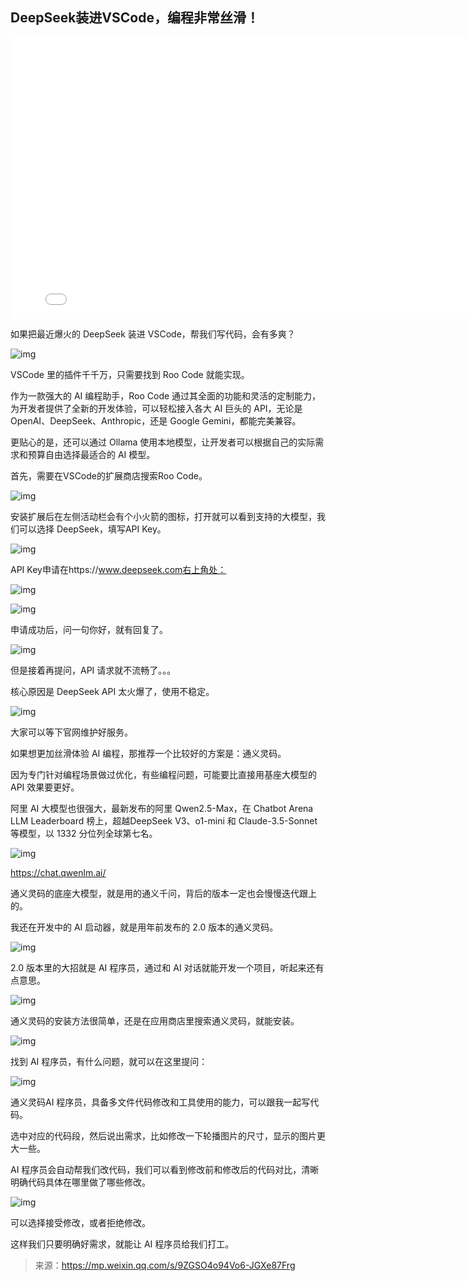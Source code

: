 ## DeepSeek装进VSCode，编程非常丝滑！

<iframe src="//player.bilibili.com/player.html?isOutside=true&aid=114000545193602&bvid=BV1NYKPebEyT&cid=28382921627&p=1" scrolling="no" border="0" frameborder="no" framespacing="0" allowfullscreen="true" width="800" height="450"></iframe>

如果把最近爆火的 DeepSeek 装进 VSCode，帮我们写代码，会有多爽？

![img](https://pic.yupi.icu/yuyi/1739500251761-2e29f2c7-3998-4eb8-ac9e-b0e927e6f18d.webp)

VSCode 里的插件千千万，只需要找到 Roo Code 就能实现。

作为一款强大的 AI 编程助手，Roo Code 通过其全面的功能和灵活的定制能力，为开发者提供了全新的开发体验，可以轻松接入各大 AI 巨头的 API，无论是 OpenAI、DeepSeek、Anthropic，还是 Google Gemini，都能完美兼容。

更贴心的是，还可以通过 Ollama 使用本地模型，让开发者可以根据自己的实际需求和预算自由选择最适合的 AI 模型。

首先，需要在VSCode的扩展商店搜索Roo Code。

![img](https://pic.yupi.icu/yuyi/1739500251769-f1bad310-23a8-4fd9-a9cb-7d8e15e5b88a.webp)

安装扩展后在左侧活动栏会有个小火箭的图标，打开就可以看到支持的大模型，我们可以选择 DeepSeek，填写API Key。

![img](https://pic.yupi.icu/yuyi/1739500251764-38fac172-8597-4856-9c4c-2f9ec42026db.webp)

API Key申请在https://www.deepseek.com右上角处：

![img](https://pic.yupi.icu/yuyi/1739500251756-52c887d0-7b97-4d2f-b6b2-9e4496e1d2e1.webp)

![img](https://pic.yupi.icu/yuyi/1739500251822-b0e07716-bad4-4c64-b682-2e442815854f.webp)

申请成功后，问一句你好，就有回复了。

![img](https://pic.yupi.icu/yuyi/1739500252260-83fcce49-b82b-4304-ace2-dded8ad9ae1a.webp)

但是接着再提问，API 请求就不流畅了。。。

核心原因是 DeepSeek API 太火爆了，使用不稳定。

![img](https://pic.yupi.icu/yuyi/1739500252311-5dc6a902-551d-4ac2-a046-ab4e1ba990d3.webp)

大家可以等下官网维护好服务。

如果想更加丝滑体验 AI 编程，那推荐一个比较好的方案是：通义灵码。

因为专门针对编程场景做过优化，有些编程问题，可能要比直接用基座大模型的 API 效果要更好。

阿里 AI 大模型也很强大，最新发布的阿里 Qwen2.5-Max，在 Chatbot Arena LLM Leaderboard 榜上，超越DeepSeek V3、o1-mini 和 Claude-3.5-Sonnet 等模型，以 1332 分位列全球第七名。

![img](https://pic.yupi.icu/yuyi/1739500252230-296702b6-9bbf-413e-b55c-ae06e4621707.webp)

https://chat.qwenlm.ai/

通义灵码的底座大模型，就是用的通义千问，背后的版本一定也会慢慢迭代跟上的。

我还在开发中的 AI 启动器，就是用年前发布的 2.0 版本的通义灵码。

![img](https://pic.yupi.icu/yuyi/1739500252250-380bf32f-313c-47e6-a813-deb0f6813580.webp)

2.0 版本里的大招就是 AI 程序员，通过和 AI 对话就能开发一个项目，听起来还有点意思。

![img](https://pic.yupi.icu/yuyi/1739500252251-4adf392c-b24f-427f-897b-14f5797ff3f8.webp)

通义灵码的安装方法很简单，还是在应用商店里搜索通义灵码，就能安装。

![img](https://pic.yupi.icu/yuyi/1739500252705-00e9564a-09ee-42a6-a589-2c8a99570220.webp)

找到 AI 程序员，有什么问题，就可以在这里提问：

![img](https://pic.yupi.icu/yuyi/1739500252627-786aacdb-45af-4497-b435-ce899cf2b5aa.webp)

通义灵码AI 程序员，具备多文件代码修改和工具使用的能力，可以跟我一起写代码。

选中对应的代码段，然后说出需求，比如修改一下轮播图片的尺寸，显示的图片更大一些。

AI 程序员会自动帮我们改代码，我们可以看到修改前和修改后的代码对比，清晰明确代码具体在哪里做了哪些修改。

![img](https://pic.yupi.icu/yuyi/1739500252711-865e32d0-a3ea-422c-9739-26917f25f907.webp)

可以选择接受修改，或者拒绝修改。

这样我们只要明确好需求，就能让 AI 程序员给我们打工。



> 来源：https://mp.weixin.qq.com/s/9ZGSO4o94Vo6-JGXe87Frg